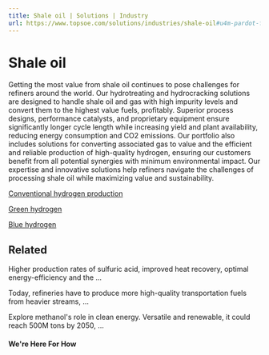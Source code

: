 ```yaml
---
title: Shale oil | Solutions | Industry
url: https://www.topsoe.com/solutions/industries/shale-oil#u4m-pardot-form
---
```


# Shale oil

Getting the most value from shale oil continues to pose challenges for refiners around the world. Our hydrotreating and hydrocracking solutions are designed to handle shale oil and gas with high impurity levels and convert them to the highest value fuels, profitably. Superior process designs, performance catalysts, and proprietary equipment ensure significantly longer cycle length while increasing yield and plant availability, reducing energy consumption and CO2 emissions. Our portfolio also includes solutions for converting associated gas to value and the efficient and reliable production of high-quality hydrogen, ensuring our customers benefit from all potential synergies with minimum environmental impact. Our expertise and innovative solutions help refiners navigate the challenges of processing shale oil while maximizing value and sustainability.

[Conventional hydrogen production](/processes/hydrogen)

[Green hydrogen](/processes/green-hydrogen)

[Blue hydrogen](/blue-hydrogen)

## Related

Higher production rates of sulfuric acid, improved heat recovery, optimal energy-efficiency and the ...

Today, refineries have to produce more high-quality transportation fuels from heavier streams, ...

Explore methanol's role in clean energy. Versatile and renewable, it could reach 500M tons by 2050, ...

#### We're Here For How